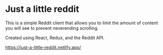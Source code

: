 # Just a little reddit

This is a simple Reddit client that allows you to limit the amount of content you will see to prevent neverending scrolling.

Created using React, Redux, and the Reddit API.

https://just-a-little-reddit.netlify.app/
